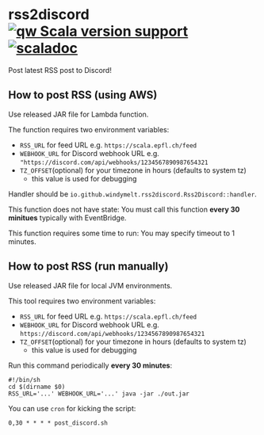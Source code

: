 # rss2discord [![qw Scala version support](https://index.scala-lang.org/windymelt/rss2discord/rss2discord/latest-by-scala-version.svg?platform=jvm)](https://index.scala-lang.org/windymelt/rss2discord/rss2discord) [![scaladoc](https://javadoc.io/badge2/io.github.windymelt/rss2discord_3/scaladoc.svg)](https://javadoc.io/doc/io.github.windymelt/rss2discord_3)

Post latest RSS post to Discord!

## How to post RSS (using AWS)

Use released JAR file for Lambda function.

The function requires two environment variables:

- `RSS_URL` for feed URL e.g. `https://scala.epfl.ch/feed`
- `WEBHOOK_URL` for Discord webhook URL e.g. `"https://discord.com/api/webhooks/1234567890987654321`
- `TZ_OFFSET`(optional) for your timezone in hours (defaults to system tz)
  - this value is used for debugging

Handler should be `io.github.windymelt.rss2discord.Rss2Discord::handler`.

This function does not have state: You must call this function **every 30 minitues** typically with EventBridge.

This function requires some time to run: You may specify timeout to 1 minutes.

## How to post RSS (run manually)

Use released JAR file for local JVM environments.

This tool requires two environment variables:

- `RSS_URL` for feed URL e.g. `https://scala.epfl.ch/feed`
- `WEBHOOK_URL` for Discord webhook URL e.g. `https://discord.com/api/webhooks/1234567890987654321`
- `TZ_OFFSET`(optional) for your timezone in hours (defaults to system tz)
  - this value is used for debugging

Run this command periodically **every 30 minutes**:

```shell
#!/bin/sh
cd $(dirname $0)
RSS_URL='...' WEBHOOK_URL='...' java -jar ./out.jar
```

You can use `cron` for kicking the script:

```cron
0,30 * * * * post_discord.sh
```
